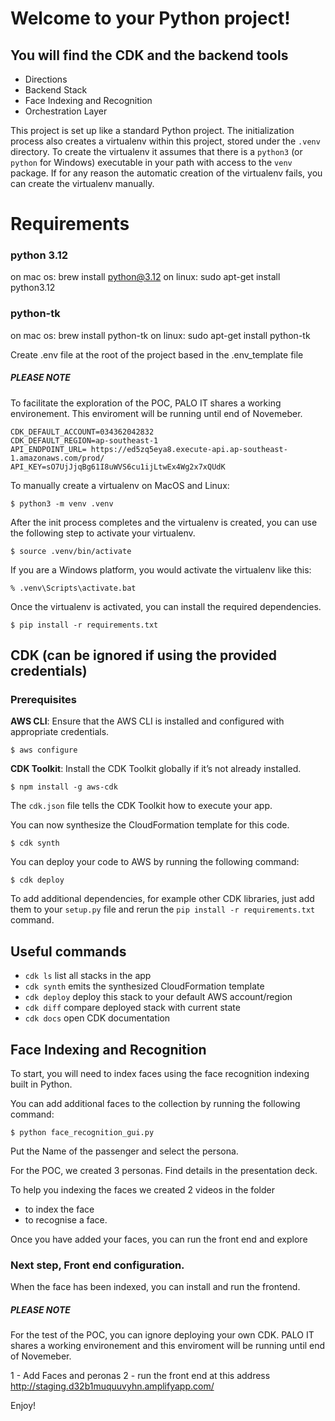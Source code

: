 
# Welcome to your Python project!

## You will find the CDK and the backend tools
- Directions
- Backend Stack
- Face Indexing and Recognition
- Orchestration Layer

This project is set up like a standard Python project.  The initialization
process also creates a virtualenv within this project, stored under the `.venv`
directory.  To create the virtualenv it assumes that there is a `python3`
(or `python` for Windows) executable in your path with access to the `venv`
package. If for any reason the automatic creation of the virtualenv fails,
you can create the virtualenv manually.

# Requirements
### python 3.12
on mac os: brew install python@3.12
on linux: sudo apt-get install python3.12

### python-tk 
on mac os: brew install python-tk
on linux: sudo apt-get install python-tk


Create .env file at the root of the project based in the .env_template file

##### PLEASE NOTE
To facilitate the exploration of the POC, PALO IT shares a working environement. 
This enviroment will be running until end of Novemeber.
```
CDK_DEFAULT_ACCOUNT=034362042832
CDK_DEFAULT_REGION=ap-southeast-1
API_ENDPOINT_URL= https://ed5zq5eya8.execute-api.ap-southeast-1.amazonaws.com/prod/
API_KEY=sO7UjJjqBg61I8uWVS6cu1ijLtwEx4Wg2x7xQUdK
```


To manually create a virtualenv on MacOS and Linux:
```
$ python3 -m venv .venv
```

After the init process completes and the virtualenv is created, you can use the following
step to activate your virtualenv.

```
$ source .venv/bin/activate
```

If you are a Windows platform, you would activate the virtualenv like this:

```
% .venv\Scripts\activate.bat
```

Once the virtualenv is activated, you can install the required dependencies.

```
$ pip install -r requirements.txt
```


## CDK  (can be ignored if using the provided credentials)

### Prerequisites
 
**AWS CLI**: Ensure that the AWS CLI is installed and configured with appropriate credentials.
 
```
$ aws configure
```
 
**CDK Toolkit**: Install the CDK Toolkit globally if it’s not already installed.
 
 
```
$ npm install -g aws-cdk
```



The `cdk.json` file tells the CDK Toolkit how to execute your app.

You can now synthesize the CloudFormation template for this code.

```
$ cdk synth
```
You can deploy your code to AWS by running the following command:

```
$ cdk deploy
```


To add additional dependencies, for example other CDK libraries, just add
them to your `setup.py` file and rerun the `pip install -r requirements.txt`
command.

## Useful commands

 * `cdk ls`          list all stacks in the app
 * `cdk synth`       emits the synthesized CloudFormation template
 * `cdk deploy`      deploy this stack to your default AWS account/region
 * `cdk diff`        compare deployed stack with current state
 * `cdk docs`        open CDK documentation



## Face Indexing and Recognition

To start, you will need to index faces using the face recognition indexing built in Python.

You can add additional faces to the collection by running the following command:
```
$ python face_recognition_gui.py
```

Put the Name of the passenger and select the persona.

For the POC, we created 3 personas. Find details in the presentation deck.

To help you indexing the faces we created 2 videos in the folder 
- to index the face
- to recognise a face.


Once you have added your faces, you can run the front end and explore 


### Next step, Front end configuration.
When the face has been indexed, you can install and run the frontend.


##### PLEASE NOTE
For the test of the POC, you can ignore deploying your own CDK.
PALO IT shares a working environement and this enviroment will be running until end of Novemeber.

1 - Add Faces and peronas
2 - run the front end at this address http://staging.d32b1muquuvyhn.amplifyapp.com/


Enjoy!
